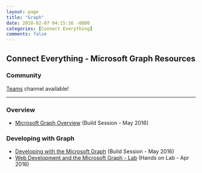 ```yaml
---
layout: page
title: "Graph"
date: 2018-02-07 04:15:16 -0800
categories: [Connect Everything]
comments: false
---
```


## Connect Everything - Microsoft Graph Resources 

### Community
[Teams](https://teams.microsoft.com/l/channel/19%3adfd0ac604617433794c0789089a29361%40thread.skype/Connect%2520Everything%2520-%2520Microsoft%2520Graph?groupId=dff0a70d-6316-4124-ae5a-e9d06f63ec34&tenantId=72f988bf-86f1-41af-91ab-2d7cd011db47) channel available!

<!-- Add in any communities worth following: blogs, twitter, etc. -->
---
<!-- Here, add in any links to useful resources. The structure is not fixed, it can be grouped by scenario, by tech, or set up as a learning path -->

### Overview
- [Microsoft Graph Overview](https://channel9.msdn.com/Events/Build/2016/P569) (Build Session - May 2016)

### Developing with Graph
- [Developing with the Microsoft Graph](https://channel9.msdn.com/Events/Build/2016/B820) (Build Session - May 2016)
- [Web Development and the Microsoft Graph - Lab](https://github.com/Microsoft-Build-2016/CodeLabs-Office/tree/master/Module2-MsGraphWeb) (Hands on Lab - Apr 2016)

